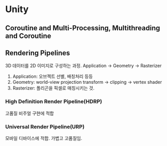 # Unity


## Coroutine and Multi-Processing, Multithreading and Coroutine

## Rendering Pipelines
3D 데이터를 2D 이미지로 구성하는 과정.
Application -> Geometry -> Rasterizer
1. Application: 오브젝트 선별, 배칭처리 등등
2. Geometry: world-view projection transform -> clipping -> vertex shader
3. Rasterizer: 폴리곤을 픽셀로 매칭시키는 것.

### High Definition Render Pipeline(HDRP)
고품질 비주얼 구현에 적합

### Universal Render Pipeline(URP)
모바일 디바이스에 적합. 가볍고 고품질임.
